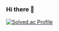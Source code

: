 ### Hi there 👋
[![Solved.ac Profile](http://mazassumnida.wtf/api/generate_badge?boj=qorwns0123)](https://solved.ac/qorwns0123)
<!--
**eviiee/eviiee** is a ✨ _special_ ✨ repository because its `README.md` (this file) appears on your GitHub profile.

Here are some ideas to get you started:

- 🔭 I’m currently working on ...
- 🌱 I’m currently learning ...
- 👯 I’m looking to collaborate on ...
- 🤔 I’m looking for help with ...
- 💬 Ask me about ...
- 📫 How to reach me: ...
- 😄 Pronouns: ...
- ⚡ Fun fact: ...
-->
